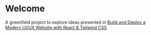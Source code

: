 # Welcome

A greenfield project to explore ideas presented in [Build and Deploy a Modern UI/UX Website with React & Tailwind CSS](https://www.youtube.com/watch?v=B91wc5dCEBA)
